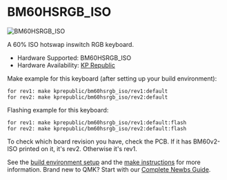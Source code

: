 # BM60HSRGB_ISO

![BM60HSRGB_ISO](https://i.imgur.com/i3gk2vql.jpg)

A 60% ISO hotswap inswitch RGB keyboard.

* Hardware Supported: BM60HSRGB_ISO
* Hardware Availability: [KP Republic](https://kprepublic.com/products/bm60-rgb-iso-uk-eu-rgb-60-hot-swappable-pcb-qmk-firmware-rgb-underglow-type-c)

Make example for this keyboard (after setting up your build environment):

    for rev1: make kprepublic/bm60hsrgb_iso/rev1:default
    for rev2: make kprepublic/bm60hsrgb_iso/rev2:default

Flashing example for this keyboard:

    for rev1: make kprepublic/bm60hsrgb_iso/rev1:default:flash
    for rev2: make kprepublic/bm60hsrgb_iso/rev2:default:flash


To check which board revision you have, check the PCB. If it has BM60v2-ISO printed on it, it's rev2. Otherwise it's rev1.

See the [build environment setup](https://docs.qmk.fm/#/getting_started_build_tools) and the [make instructions](https://docs.qmk.fm/#/getting_started_make_guide) for more information. Brand new to QMK? Start with our [Complete Newbs Guide](https://docs.qmk.fm/#/newbs).
